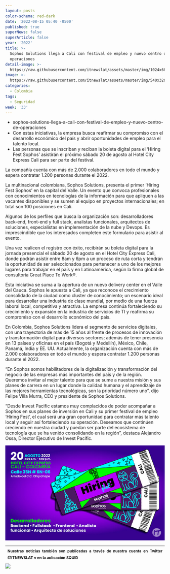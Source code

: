 ```yaml
---
layout: posts
color-schema: red-dark
date: '2022-08-15 05:40 -0500'
published: true
superNews: false
superArticle: false
year: '2022'
title: >-
  Sophos Solutions llega a Cali con festival de empleo y nuevo centro de
  operaciones
detail-image: >-
  https://raw.githubusercontent.com/itnewslat/assets/master/img/1024x680/Sophos-Solutions-g.jpg
image: >-
  https://raw.githubusercontent.com/itnewslat/assets/master/img/540x320/Sophos-Solutions-p.jpg
categories:
  - Colombia
tags:
  - Seguridad
week: '33'
---
```

- sophos-solutions-llega-a-cali-con-festival-de-empleo-y-nuevo-centro-de-operaciones
- Con estas iniciativas, la empresa busca reafirmar su compromiso con el desarrollo económico del país y abrir oportunidades de empleo para el talento local.
- Las personas que se inscriban y reciban la boleta digital para el ‘Hiring Fest Sophos’ asistirán el próximo sábado 20 de agosto al Hotel City Express Cali para ser parte del festival.

La compañía cuenta con más de 2.000 colaboradores en todo el mundo y espera contratar 1.200 personas durante el 2022.

La multinacional colombiana, Sophos Solutions, presenta el primer ‘Hiring Fest Sophos’ en la capital del Valle. Un evento que convoca profesionales con conocimientos en tecnologías de la información para que apliquen a las vacantes disponibles y se sumen al equipo en proyectos internacionales; en total son 100 posiciones en Cali.
 
Algunos de los perfiles que busca la organización son: desarrolladores back-end, front-end y full stack, analistas funcionales, arquitectos de soluciones, especialistas en implementación de la nube y Devops. Es imprescindible que los interesados completen este formulario para asistir al evento.
 
Una vez realicen el registro con éxito, recibirán su boleta digital para la jornada presencial el sábado 20 de agosto en el Hotel City Express Cali, donde podrán asistir entre 8am y 6pm a un proceso de ruta corta y tendrán la oportunidad de ser seleccionados para pertenecer a uno de los mejores lugares para trabajar en el país y en Latinoamérica, según la firma global de consultoría Great Place To Work®.
 
Esta iniciativa se suma a la apertura de un nuevo delivery center en el Valle del Cauca. Sophos le apuesta a Cali, ya que reconoce el crecimiento consolidado de la ciudad como cluster de conocimiento; un escenario ideal para desarrollar una industria de clase mundial, por medio de una fuerza laboral local, competitiva y atractiva. La empresa continúa fortaleciendo su crecimiento y expansión en la industria de servicios de TI y reafirma su compromiso con el desarrollo económico del país.
 
En Colombia, Sophos Solutions lidera el segmento de servicios digitales, con una trayectoria de más de 15 años al frente de procesos de innovación y transformación digital para diversos sectores; además de tener presencia en 13 países y oficinas en el país (Bogotá y Medellín), México, Chile, Panamá, India y EE. UU. Actualmente, la organización cuenta con más de 2.000 colaboradores en todo el mundo y espera contratar 1.200 personas durante el 2022.
 
“En Sophos somos habilitadores de la digitalización y transformación del negocio de las empresas más importantes del país y de la región. Queremos invitar al mejor talento para que se sume a nuestra misión y sus planes de carrera en un lugar donde la calidad humana y el aprendizaje de las mejores herramientas tecnológicas, son la prioridad número uno”, dijo Felipe Villa Murra, CEO y presidente de Sophos Solutions.
 
“Desde Invest Pacific estamos muy complacidos de poder acompañar a Sophos en sus planes de inversión en Cali y su primer festival de empleo ‘Hiring Fest’, el cual será una gran oportunidad para contratar más talento local y seguir así fortaleciendo su operación. Deseamos que continúen creciendo en nuestra ciudad y puedan ser parte del ecosistema de tecnología que se ha venido consolidando en la región”, destaca Alejandro Ossa, Director Ejecutivo de Invest Pacific.

![](https://raw.githubusercontent.com/itnewslat/assets/master/img/540x320/Sophos-Solutions-p.jpg)

<table style="height: 42px;" width="569">
<tbody>
<tr>
<td style="text-align: justify;"><sub><strong>Nuestras noticias también son publicadas a través de nuestra cuenta en Twitter <a href="https://twitter.com/itnewslat?lang=es">@ITNEWSLAT</a> y en la aplicación <a href="https://squidapp.co/en/">SQUID</a></strong></sub></td>
</tr>
</tbody>
</table>

<img src="https://tracker.metricool.com/c3po.jpg?hash=56f88a41e39ab42c063cc51676587a04"/>